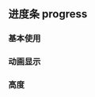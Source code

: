 ## 进度条 progress

<box>

### 基本使用

<vuecode md>
<div slot="demo">
  <Demos-Progress-Basic />
</div>
</vuecode>

</box>

<box>

### 动画显示

<vuecode md>
<div slot="demo">
  <Demos-Progress-Animated />
</div>
</vuecode>

</box>

<box>

### 高度

<vuecode md>
<div slot="demo">
  <Demos-Progress-Height />
</div>
</vuecode>

</box>
